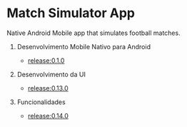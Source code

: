 # Match Simulator App

Native Android Mobile app that simulates football matches.

1. Desenvolvimento Mobile Nativo para Android
    - [release:0.1.0]()

2. Desenvolvimento da UI
    - [release:0.13.0]()

3. Funcionalidades
    - [release:0.14.0]()